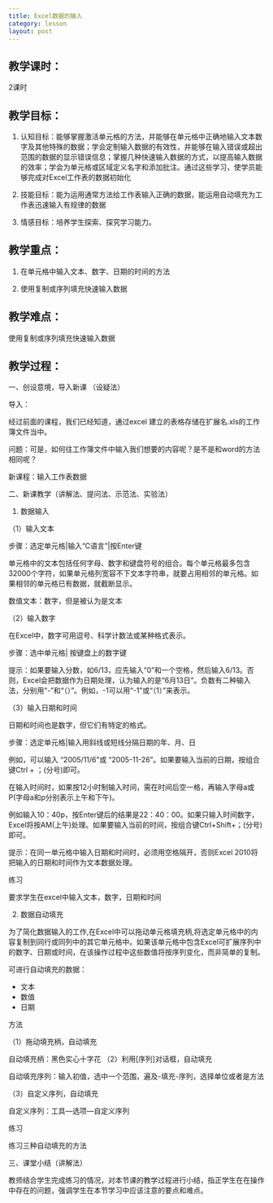 ```yaml
---
title: Excel数据的输入
category: lesson
layout: post
---
```


## 教学课时：

2课时

## 教学目标：

1. 认知目标：能够掌握激活单元格的方法，并能够在单元格中正确地输入文本数字及其他特殊的数据；学会定制输入数据的有效性，并能够在输入错误或超出范围的数据的显示错误信息；掌握几种快速输入数据的方式，以提高输入数据的效率；学会为单元格或区域定义名字和添加批注。通过这些学习，使学员能够完成对Excel工作表的数据初始化

2. 技能目标：能为运用通常方法给工作表输入正确的数据，能运用自动填充为工作表迅速输入有规律的数据

3. 情感目标：培养学生探索、探究学习能力。

## 教学重点：

1. 在单元格中输入文本、数字、日期的时间的方法

2. 使用复制或序列填充快速输入数据

## 教学难点：

使用复制或序列填充快速输入数据

## 教学过程：

一、创设意境，导入新课 （设疑法）

导入：

经过前面的课程，我们已经知道，通过excel 建立的表格存储在扩展名.xls的工作簿文件当中。

问题：可是，如何往工作簿文件中输入我们想要的内容呢？是不是和word的方法相同呢？

新课程：输入工作表数据

二、新课教学（讲解法、提问法、示范法、实验法）

1. 数据输入

（1）输入文本

 步骤：选定单元格|输入“C语言”|按Enter键

单元格中的文本包括任何字母、数字和键盘符号的组合。每个单元格最多包含32000个字符，如果单元格列宽容不下文本字符串，就要占用相邻的单元格。如果相邻的单元格已有数据，就截断显示。

数值文本：数字，但是被认为是文本

（2）输入数字

 在Excel中，数字可用逗号、科学计数法或某种格式表示。

步骤：选中单元格| 按键盘上的数字键

提示：如果要输入分数，如6/13，应先输入“0”和一个空格，然后输入6/13。否则，Excel会把数据作为日期处理，认为输入的是“6月13日”。负数有二种输入法，分别用“-”和“（）”。例如，-1可以用“-1”或“（1）”来表示。

（3）输入日期和时间

日期和时间也是数字，但它们有特定的格式。

步骤：选定单元格|输入用斜线或短线分隔日期的年、月、日

例如，可以输入 “2005/11/6”或 “2005-11-26”。如果要输入当前的日期，按组合键Ctrl + ；(分号)即可。

在输入时间时，如果按12小时制输入时间，需在时间后空一格，再输入字母a或P(字母a和p分别表示上午和下午)。

例如输入10：40p，按Enter键后的结果是22：40：00。如果只输入时间数字，Excel将按AM(上午)处理。如果要输入当前的时间，按组合键Ctrl+Shift+；(分号)即可。

提示：在同一单元格中输入日期和时间时，必须用空格隔开，否则Excel 2010将把输入的日期和时间作为文本数据处理。

练习

要求学生在excel中输入文本，数字，日期和时间

2. 数据自动填充

为了简化数据输入的工作,在Excel中可以拖动单元格填充柄,将选定单元格中的内容复制到同行或同列中的其它单元格中。如果该单元格中包含Excel可扩展序列中的数字、日期或时间，在该操作过程中这些数值将按序列变化，而非简单的复制。

可进行自动填充的数据：

+ 文本+ 数值
+ 日期

方法

（1）拖动填充柄，自动填充

自动填充柄：黑色实心十字花
（2）利用[序列]对话框，自动填充

自动填充序列：输入初值，选中一个范围，遍及-填充-序列，选择单位或者是方法

（3）自定义序列，自动填充

自定义序列：工具—选项—自定义序列

练习

练习三种自动填充的方法

三、课堂小结（讲解法）

教师结合学生完成练习的情况，对本节课的教学过程进行小结，指正学生在在操作中存在的问题，强调学生在本节学习中应该注意的要点和难点。